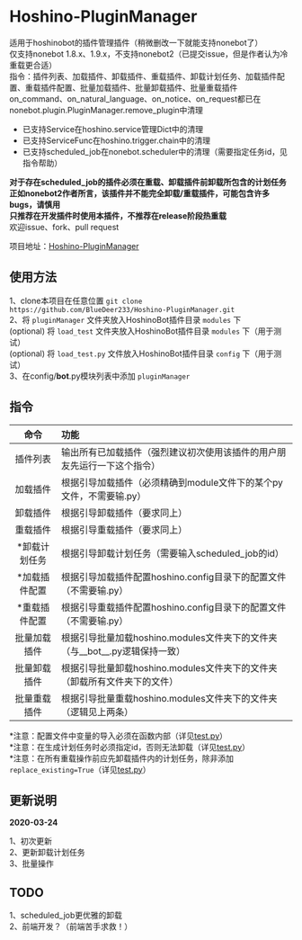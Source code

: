 # Hoshino-PluginManager

适用于hoshinobot的插件管理插件（稍微删改一下就能支持nonebot了）  
仅支持nonebot 1.8.x、1.9.x，不支持nonebot2（已提交issue，但是作者认为冷重载更合适）  
指令：插件列表、加载插件、卸载插件、重载插件、卸载计划任务、加载插件配置、重载插件配置、批量加载插件、批量卸载插件、批量重载插件  
on_command、on_natural_language、on_notice、on_request都已在nonebot.plugin.PluginManager.remove_plugin中清理

* 已支持Service在hoshino.service管理Dict中的清理  
* 已支持ServiceFunc在hoshino.trigger.chain中的清理  
* 已支持scheduled_job在nonebot.scheduler中的清理（需要指定任务id，见指令帮助）

**对于存在scheduled_job的插件必须在重载、卸载插件前卸载所包含的计划任务**  
**正如nonebot2作者所言，该插件并不能完全卸载/重载插件，可能包含许多bugs，请慎用**  
**只推荐在开发插件时使用本插件，不推荐在release阶段热重载**  
欢迎issue、fork、pull request

项目地址：[Hoshino-PluginManager](https://github.com/BlueDeer233/Hoshino-PluginManager)

## 使用方法

1、clone本项目在任意位置 `git clone https://github.com/BlueDeer233/Hoshino-PluginManager.git`  
2、将 `pluginManager` 文件夹放入HoshinoBot插件目录 `modules` 下  
(optional) 将 `load_test` 文件夹放入HoshinoBot插件目录 `modules` 下（用于测试）  
(optional) 将 `load_test.py` 文件放入HoshinoBot插件目录 `config` 下（用于测试）  
3、在config/__bot__.py模块列表中添加 `pluginManager`

## 指令

|   命令    | 功能                                                 |
|:-------:|:---------------------------------------------------|
|  插件列表   | 输出所有已加载插件（强烈建议初次使用该插件的用户朋友先运行一下这个指令）               |
|  加载插件   | 根据引导加载插件（必须精确到module文件下的某个py文件，不需要输.py）            |
|  卸载插件   | 根据引导卸载插件（要求同上）                                     |
|  重载插件   | 根据引导重载插件（要求同上）                                     |
| *卸载计划任务 | 根据引导卸载计划任务（需要输入scheduled_job的id）                   |
| *加载插件配置 | 根据引导加载插件配置hoshino.config目录下的配置文件（不需要输.py）          |
| *重载插件配置 | 根据引导重载插件配置hoshino.config目录下的配置文件（不需要输.py）          |
| 批量加载插件  | 根据引导批量加载hoshino.modules文件夹下的文件夹（与__bot__.py逻辑保持一致） |
| 批量卸载插件  | 根据引导批量卸载hoshino.modules文件夹下的文件夹（卸载所有文件夹下的文件）       |
| 批量重载插件  | 根据引导批量重载hoshino.modules文件夹下的文件夹（逻辑见上两条）            |

*注意：配置文件中变量的导入必须在函数内部（详见[test.py](load_test/test.py)）  
*注意：在生成计划任务时必须指定id，否则无法卸载（详见[test.py](load_test/test.py)）  
*注意：在所有重载操作前应先卸载插件内的计划任务，除非添加`replace_existing=True`（详见[test.py](load_test/test.py)）

## 更新说明

**2020-03-24**

1、初次更新  
2、更新卸载计划任务  
3、批量操作

## TODO

1、scheduled_job更优雅的卸载  
2、前端开发？（前端苦手求救！）
